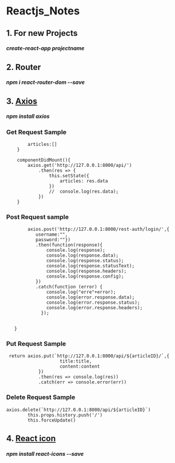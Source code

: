 # Reactjs_Notes

## 1. For new Projects
##### create-react-app projectname

## 2. Router
##### npm i react-router-dom --save


## 3. [Axios](https://www.npmjs.com/package/axios)
##### npm install axios

### Get Request Sample
```     state = {
        articles:[]
    }

    componentDidMount(){
        axios.get('http://127.0.0.1:8000/api/')
            .then(res => {
                this.setState({
                    articles: res.data
                })
                //  console.log(res.data);                 
            })
    }
 ```
 
 ### Post Request sample
 
 ```
         axios.post('http://127.0.0.1:8000/rest-auth/login/',{
            username:"",            
            password:""})
            .then(function(response){
                console.log(response);
                console.log(response.data);
                console.log(response.status);
                console.log(response.statusText);
                console.log(response.headers);
                console.log(response.config);                
            })
            .catch(function (error) {
                console.log("erre"+error);
                console.log(error.response.data);
                console.log(error.response.status);
                console.log(error.response.headers);
              });
    
    
    }
 ```
    
### Put Request Sample
```
 return axios.put(`http://127.0.0.1:8000/api/${articleID}/`,{
                    title:title,
                    content:content
            })
            .then(res => console.log(res))
            .catch(err => console.error(err))
```
### Delete Request Sample
```
axios.delete(`http://127.0.0.1:8000/api/${articleID}`)
        this.props.history.push('/')
        this.forceUpdate()
 ```
 
 ## 4. [React icon](https://react-icons.netlify.com/#/)
 ##### npm install react-icons --save
 
 
 
